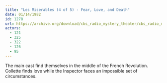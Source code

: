 ```yaml
---
title: "Les Miserables (4 of 5) - Fear, Love, and Death"
date: 01/14/1982
id: 1278
url: https://archive.org/download/cbs_radio_mystery_theater/cbs_radio_mystery_theater-1251-1300.zip/cbs_radio_mystery_theater-1251-1300%2Fcbsrmt_1278_les_miserables_4_of_5_fear_love_and_death.mp3
actors:
  - 121
  - 325
  - 322
  - 126
  - 95
---
```

The main cast find themselves in the middle of the French Revolution. Collette finds love while the Inspector faces an impossible set of circumstances.
